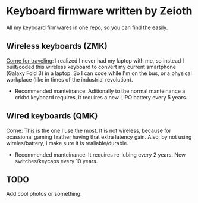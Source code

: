 # Keyboard firmware written by Zeioth
All my keyboard firmwares in one repo, so you can find the easily.

## Wireless keyboards (ZMK)

[Corne for traveling](https://github.com/Zeioth/zmk-config): I realized I never had my laptop with me, so instead I built/coded this wireless keyboard to convert my current smartphone (Galaxy Fold 3) in a laptop. So I can code while I'm on the bus, or a physical workplace (like in times of the industrial revolution). 

* Recommended manteinance: Aditionally to the normal manteinance a crkbd keyboard requires, it requires a new LIPO battery every 5 years.

## Wired keyboards (QMK)

[Corne](https://github.com/Zeioth/zeioth-crkbd): This is the one I use the most. It is not wireless, because for ocassional gaming I rather having that extra latency gain. Also, by not using wireles/battery, I make sure it is realiable/durable. 

* Recommended manteinance: It requires re-lubing every 2 years. New switches/keycaps every 10 years.

## TODO
Add cool photos or something.
